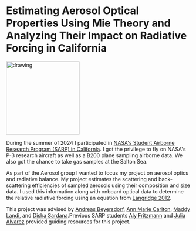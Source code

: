 # Estimating Aerosol Optical Properties Using Mie Theory and Analyzing Their Impact on Radiative Forcing in California
<img src="https://science.nasa.gov/wp-content/uploads/2023/11/sarp-patch.jpeg?w=1280&format=webp" alt="drawing" width="200"/>

During the summer of 2024 I participated in [NASA's Student Airborne Research Program (SARP) in California](https://science.nasa.gov/earth-science/early-career-opportunities/student-airborne-research-program/). I got the privilege to fly on NASA's P-3 research aircraft as well as a B200 plane sampling airborne data. We also got the chance to take gas samples at the Salton Sea.

As part of the Aerosol group I wanted to focus my project on aerosol optics and radiative balance. My project estimates the scattering and back-scattering efficiencies of sampled aerosols using their composition and size data. I used this information along with onboard optical data to determine the relative radiative forcing using an equation from [Langridge 2012](https://agupubs.onlinelibrary.wiley.com/doi/full/10.1029/2011JD017116).

This project was advised by [Andreas Beyersdorf](https://www.csusb.edu/profile/andreas.beyersdorf), [Ann Marie Carlton](https://www.chem.uci.edu/people/ann-marie-carlton), [Maddy Landi](https://www.linkedin.com/in/madisonlandi1/), and [Disha Sardana](https://www.linkedin.com/in/disha-sardana/).Previous SARP students [Aly Fritzmann](https://www.linkedin.com/in/alyson-fritzmann-6b9381149/) and [Julia Alvarez](https://www.linkedin.com/in/julia-alv720506/) provided guiding resources for this project.
